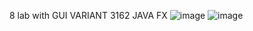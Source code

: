 8 lab with GUI 
VARIANT 3162
JAVA FX
![image](https://user-images.githubusercontent.com/96750700/174318049-7f015775-843a-4f1c-b407-654daa0f558d.png)
![image](https://user-images.githubusercontent.com/96750700/174318078-fca7709a-55a2-4462-ac02-078fa609b3a8.png)
